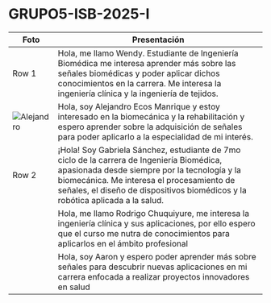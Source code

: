 # GRUPO5-ISB-2025-I
| Foto | Presentación | 
|----------|----------|
| Row 1    | Hola, me llamo Wendy. Estudiante de Ingeniería Biomédica me interesa aprender más sobre las señales biomédicas y poder aplicar dichos conocimientos en la carrera. Me interesa la ingeniería clínica y la ingeniería de tejidos.   |
| ![Alejandro](https://raw.githubusercontent.com/tu-usuario/tu-repo/main/images/Alejandro.png)     | Hola, soy Alejandro Ecos Manrique y estoy interesado en la biomecánica y la rehabilitación y espero aprender sobre la adquisición de señales para poder aplicarlo a la especialidad de mi interés.   |
| Row 2    | ¡Hola! Soy Gabriela Sánchez, estudiante de 7mo ciclo de la carrera de Ingeniería Biomédica, apasionada desde siempre por la tecnología y la biomecánica. Me interesa el procesamiento de señales, el diseño de dispositivos biomédicos y la robótica aplicada a la salud. | 
|     | Hola, me llamo Rodrigo Chuquiyure, me interesa la ingeniería clínica y sus aplicaciones, por ello espero que el curso me nutra de conocimientos para aplicarlos en el ámbito profesional |
|       | Hola, soy Aaron y espero poder aprender más sobre señales para descubrir nuevas aplicaciones en mi carrera enfocada a realizar proyectos innovadores en salud | 
